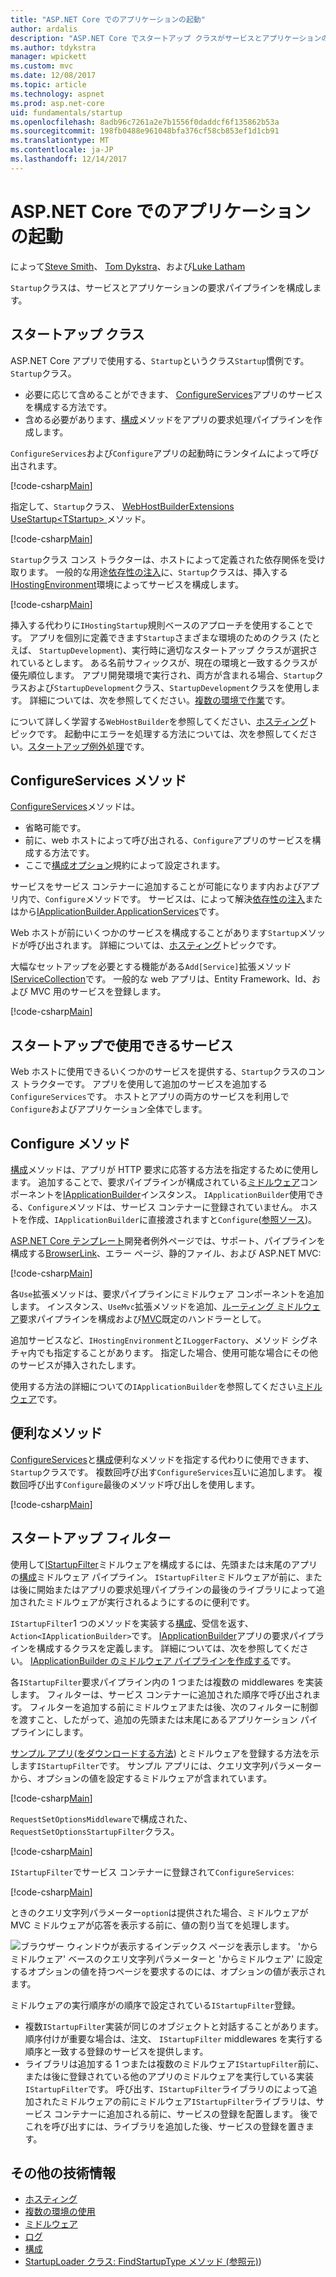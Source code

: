 ```yaml
---
title: "ASP.NET Core でのアプリケーションの起動"
author: ardalis
description: "ASP.NET Core でスタートアップ クラスがサービスとアプリケーションの要求パイプラインを構成する方法を検出します。"
ms.author: tdykstra
manager: wpickett
ms.custom: mvc
ms.date: 12/08/2017
ms.topic: article
ms.technology: aspnet
ms.prod: asp.net-core
uid: fundamentals/startup
ms.openlocfilehash: 8adb96c7261a2e7b1556f0daddcf6f135862b53a
ms.sourcegitcommit: 198fb0488e961048bfa376cf58cb853ef1d1cb91
ms.translationtype: MT
ms.contentlocale: ja-JP
ms.lasthandoff: 12/14/2017
---
```

# <a name="application-startup-in-aspnet-core"></a>ASP.NET Core でのアプリケーションの起動

によって[Steve Smith](https://ardalis.com)、 [Tom Dykstra](https://github.com/tdykstra)、および[Luke Latham](https://github.com/guardrex)

`Startup`クラスは、サービスとアプリケーションの要求パイプラインを構成します。

## <a name="the-startup-class"></a>スタートアップ クラス

ASP.NET Core アプリで使用する、`Startup`というクラス`Startup`慣例です。 `Startup`クラス。

* 必要に応じて含めることができます、 [ConfigureServices](/dotnet/api/microsoft.aspnetcore.hosting.startupbase.configureservices)アプリのサービスを構成する方法です。
* 含める必要があります、[構成](/dotnet/api/microsoft.aspnetcore.hosting.startupbase.configure)メソッドをアプリの要求処理パイプラインを作成します。

`ConfigureServices`および`Configure`アプリの起動時にランタイムによって呼び出されます。

[!code-csharp[Main](startup/snapshot_sample/Startup1.cs)]

指定して、`Startup`クラス、 [WebHostBuilderExtensions](/dotnet/api/Microsoft.AspNetCore.Hosting.WebHostBuilderExtensions) [UseStartup&lt;TStartup&gt; ](/dotnet/api/microsoft.aspnetcore.hosting.webhostbuilderextensions.usestartup#Microsoft_AspNetCore_Hosting_WebHostBuilderExtensions_UseStartup__1_Microsoft_AspNetCore_Hosting_IWebHostBuilder_)メソッド。

[!code-csharp[Main](../common/samples/WebApplication1DotNetCore2.0App/Program.cs?name=snippet_Main&highlight=10)]

`Startup`クラス コンス トラクターは、ホストによって定義された依存関係を受け取ります。 一般的な用途[依存性の注入](xref:fundamentals/dependency-injection)に、`Startup`クラスは、挿入する[IHostingEnvironment](/dotnet/api/Microsoft.AspNetCore.Hosting.IHostingEnvironment)環境によってサービスを構成します。

[!code-csharp[Main](startup/snapshot_sample/Startup2.cs)]

挿入する代わりに`IHostingStartup`規則ベースのアプローチを使用することです。 アプリを個別に定義できます`Startup`さまざまな環境のためのクラス (たとえば、 `StartupDevelopment`)、実行時に適切なスタートアップ クラスが選択されているとします。 ある名前サフィックスが、現在の環境と一致するクラスが優先順位します。 アプリ開発環境で実行され、両方が含まれる場合、`Startup`クラスおよび`StartupDevelopment`クラス、`StartupDevelopment`クラスを使用します。 詳細については、次を参照してください。[複数の環境で作業](xref:fundamentals/environments#startup-conventions)です。

について詳しく学習する`WebHostBuilder`を参照してください、[ホスティング](xref:fundamentals/hosting)トピックです。 起動中にエラーを処理する方法については、次を参照してください。[スタートアップ例外処理](xref:fundamentals/error-handling#startup-exception-handling)です。

## <a name="the-configureservices-method"></a>ConfigureServices メソッド

[ConfigureServices](/dotnet/api/microsoft.aspnetcore.hosting.startupbase.configureservices)メソッドは。

* 省略可能です。
* 前に、web ホストによって呼び出される、`Configure`アプリのサービスを構成する方法です。
* ここで[構成オプション](xref:fundamentals/configuration/index)規約によって設定されます。

サービスをサービス コンテナーに追加することが可能になります内およびアプリ内で、`Configure`メソッドです。 サービスは、によって解決[依存性の注入](xref:fundamentals/dependency-injection)またはから[IApplicationBuilder.ApplicationServices](/dotnet/api/microsoft.aspnetcore.builder.iapplicationbuilder.applicationservices)です。

Web ホストが前にいくつかのサービスを構成することがあります`Startup`メソッドが呼び出されます。 詳細については、[ホスティング](xref:fundamentals/hosting)トピックです。 

大幅なセットアップを必要とする機能がある`Add[Service]`拡張メソッド[IServiceCollection](/dotnet/api/Microsoft.Extensions.DependencyInjection.IServiceCollection)です。 一般的な web アプリは、Entity Framework、Id、および MVC 用のサービスを登録します。

[!code-csharp[Main](../common/samples/WebApplication1/Startup.cs?highlight=4,7,11&start=40&end=55)]

## <a name="services-available-in-startup"></a>スタートアップで使用できるサービス

Web ホストに使用できるいくつかのサービスを提供する、`Startup`クラスのコンス トラクターです。 アプリを使用して追加のサービスを追加する`ConfigureServices`です。 ホストとアプリの両方のサービスを利用しで`Configure`およびアプリケーション全体でします。

## <a name="the-configure-method"></a>Configure メソッド

[構成](/dotnet/api/microsoft.aspnetcore.hosting.startupbase.configure)メソッドは、アプリが HTTP 要求に応答する方法を指定するために使用します。 追加することで、要求パイプラインが構成されている[ミドルウェア](xref:fundamentals/middleware)コンポーネントを[IApplicationBuilder](/dotnet/api/microsoft.aspnetcore.builder.iapplicationbuilder)インスタンス。 `IApplicationBuilder`使用できる、`Configure`メソッドは、サービス コンテナーに登録されていません。 ホストを作成、`IApplicationBuilder`に直接渡されますと`Configure`([参照ソース](https://github.com/aspnet/Hosting/blob/release/2.0.0/src/Microsoft.AspNetCore.Hosting/Internal/WebHost.cs#L179-L192))。

[ASP.NET Core テンプレート](/dotnet/core/tools/dotnet-new)開発者例外ページでは、サポート、パイプラインを構成する[BrowserLink](http://vswebessentials.com/features/browserlink)、エラー ページ、静的ファイル、および ASP.NET MVC:

[!code-csharp[Main](../common/samples/WebApplication1DotNetCore2.0App/Startup.cs?range=28-48&highlight=5,6,10,13,15)]

各`Use`拡張メソッドは、要求パイプラインにミドルウェア コンポーネントを追加します。 インスタンス、`UseMvc`拡張メソッドを追加、[ルーティング ミドルウェア](xref:fundamentals/routing)要求パイプラインを構成および[MVC](xref:mvc/overview)既定のハンドラーとして。

追加サービスなど、`IHostingEnvironment`と`ILoggerFactory`、メソッド シグネチャ内でも指定することがあります。 指定した場合、使用可能な場合にその他のサービスが挿入されたします。

使用する方法の詳細についての`IApplicationBuilder`を参照してください[ミドルウェア](xref:fundamentals/middleware)です。

## <a name="convenience-methods"></a>便利なメソッド

[ConfigureServices](/dotnet/api/microsoft.aspnetcore.hosting.iwebhostbuilder.configureservices)と[構成](/dotnet/api/microsoft.aspnetcore.hosting.webhostbuilderextensions.configure)便利なメソッドを指定する代わりに使用できます、`Startup`クラスです。 複数回呼び出す`ConfigureServices`互いに追加します。 複数回呼び出す`Configure`最後のメソッド呼び出しを使用します。

[!code-csharp[Main](startup/snapshot_sample/Program.cs?highlight=16,20)]

## <a name="startup-filters"></a>スタートアップ フィルター

使用して[IStartupFilter](/dotnet/api/microsoft.aspnetcore.hosting.istartupfilter)ミドルウェアを構成するには、先頭または末尾のアプリの[構成](#the-configure-method)ミドルウェア パイプライン。 `IStartupFilter`ミドルウェアが前に、または後に開始またはアプリの要求処理パイプラインの最後のライブラリによって追加されたミドルウェアが実行されるようにするのに便利です。

`IStartupFilter`1 つのメソッドを実装する[構成](/dotnet/api/microsoft.aspnetcore.hosting.istartupfilter.configure)、受信を返す、`Action<IApplicationBuilder>`です。 [IApplicationBuilder](/dotnet/api/microsoft.aspnetcore.builder.iapplicationbuilder)アプリの要求パイプラインを構成するクラスを定義します。 詳細については、次を参照してください。 [IApplicationBuilder のミドルウェア パイプラインを作成する](xref:fundamentals/middleware#creating-a-middleware-pipeline-with-iapplicationbuilder)です。

各`IStartupFilter`要求パイプライン内の 1 つまたは複数の middlewares を実装します。 フィルターは、サービス コンテナーに追加された順序で呼び出されます。 フィルターを追加する前にミドルウェアまたは後、次のフィルターに制御を渡すこと、したがって、追加の先頭または末尾にあるアプリケーション パイプラインにします。

[サンプル アプリ](https://github.com/aspnet/Docs/tree/master/aspnetcore/fundamentals/startup/sample/)([をダウンロードする方法](xref:tutorials/index#how-to-download-a-sample)) とミドルウェアを登録する方法を示します`IStartupFilter`です。 サンプル アプリには、クエリ文字列パラメーターから、オプションの値を設定するミドルウェアが含まれています。

[!code-csharp[Main](startup/sample/RequestSetOptionsMiddleware.cs?name=snippet1)]

`RequestSetOptionsMiddleware`で構成された、`RequestSetOptionsStartupFilter`クラス。

[!code-csharp[Main](startup/sample/RequestSetOptionsStartupFilter.cs?name=snippet1&highlight=7)]

`IStartupFilter`でサービス コンテナーに登録されて`ConfigureServices`:

[!code-csharp[Main](startup/sample/Startup.cs?name=snippet1&highlight=3)]

ときのクエリ文字列パラメーター`option`は提供された場合、ミドルウェアが MVC ミドルウェアが応答を表示する前に、値の割り当てを処理します。

![ブラウザー ウィンドウが表示するインデックス ページを表示します。 'からミドルウェア' ベースのクエリ文字列パラメーターと 'からミドルウェア' に設定するオプションの値を持つページを要求するのには、オプションの値が表示されます。](startup/_static/index.png)

ミドルウェアの実行順序がの順序で設定されている`IStartupFilter`登録。

* 複数`IStartupFilter`実装が同じのオブジェクトと対話することがあります。 順序付けが重要な場合は、注文、 `IStartupFilter` middlewares を実行する順序と一致する登録のサービスを提供します。
* ライブラリは追加する 1 つまたは複数のミドルウェア`IStartupFilter`前に、または後に登録されている他のアプリのミドルウェアを実行している実装`IStartupFilter`です。 呼び出す、`IStartupFilter`ライブラリのによって追加されたミドルウェアの前にミドルウェア`IStartupFilter`ライブラリは、サービス コンテナーに追加される前に、サービスの登録を配置します。 後でこれを呼び出すには、ライブラリを追加した後、サービスの登録を置きます。

## <a name="additional-resources"></a>その他の技術情報

* [ホスティング](xref:fundamentals/hosting)
* [複数の環境の使用](xref:fundamentals/environments)
* [ミドルウェア](xref:fundamentals/middleware)
* [ログ](xref:fundamentals/logging/index)
* [構成](xref:fundamentals/configuration/index)
* [StartupLoader クラス: FindStartupType メソッド (参照元)](https://github.com/aspnet/Hosting/blob/rel/2.0.0/src/Microsoft.AspNetCore.Hosting/Internal/StartupLoader.cs#L66-L116))
